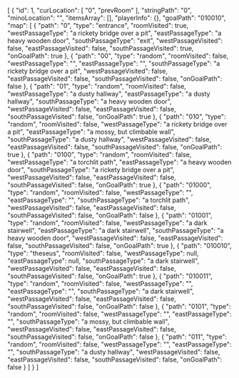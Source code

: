[
{
"id": 1,
"curLocation": [
"0",
"prevRoom"
],
"stringPath": "0",
"minoLocation": "",
"itemsArray": [],
"playerInfo": {},
"goalPath": "010010",
"map": [
{
"path": "0",
"type": "entrance",
"roomVisited": true,
"westPassageType": "a rickety bridge over a pit",
"eastPassageType": "a heavy wooden door",
"southPassageType": "exit",
"westPassageVisited": false,
"eastPassageVisited": false,
"southPassageVisited": true,
"onGoalPath": true
},
{
"path": "00",
"type": "random",
"roomVisited": false,
"westPassageType": "",
"eastPassageType": "",
"southPassageType": "a rickety bridge over a pit",
"westPassageVisited": false,
"eastPassageVisited": false,
"southPassageVisited": false,
"onGoalPath": false
},
{
"path": "01",
"type": "random",
"roomVisited": false,
"westPassageType": "a dusty hallway",
"eastPassageType": "a dusty hallway",
"southPassageType": "a heavy wooden door",
"westPassageVisited": false,
"eastPassageVisited": false,
"southPassageVisited": false,
"onGoalPath": true
},
{
"path": "010",
"type": "random",
"roomVisited": false,
"westPassageType": "a rickety bridge over a pit",
"eastPassageType": "a mossy, but climbable wall",
"southPassageType": "a dusty hallway",
"westPassageVisited": false,
"eastPassageVisited": false,
"southPassageVisited": false,
"onGoalPath": true
},
{
"path": "0100",
"type": "random",
"roomVisited": false,
"westPassageType": "a torchlit path",
"eastPassageType": "a heavy wooden door",
"southPassageType": "a rickety bridge over a pit",
"westPassageVisited": false,
"eastPassageVisited": false,
"southPassageVisited": false,
"onGoalPath": true
},
{
"path": "01000",
"type": "random",
"roomVisited": false,
"westPassageType": "",
"eastPassageType": "",
"southPassageType": "a torchlit path",
"westPassageVisited": false,
"eastPassageVisited": false,
"southPassageVisited": false,
"onGoalPath": false
},
{
"path": "01001",
"type": "random",
"roomVisited": false,
"westPassageType": "a dark stairwell",
"eastPassageType": "a dark stairwell",
"southPassageType": "a heavy wooden door",
"westPassageVisited": false,
"eastPassageVisited": false,
"southPassageVisited": false,
"onGoalPath": true
},
{
"path": "010010",
"type": "theseus",
"roomVisited": false,
"westPassageType": null,
"eastPassageType": null,
"southPassageType": "a dark stairwell",
"westPassageVisited": false,
"eastPassageVisited": false,
"southPassageVisited": false,
"onGoalPath": true
},
{
"path": "010011",
"type": "random",
"roomVisited": false,
"westPassageType": "",
"eastPassageType": "",
"southPassageType": "a dark stairwell",
"westPassageVisited": false,
"eastPassageVisited": false,
"southPassageVisited": false,
"onGoalPath": false
},
{
"path": "0101",
"type": "random",
"roomVisited": false,
"westPassageType": "",
"eastPassageType": "",
"southPassageType": "a mossy, but climbable wall",
"westPassageVisited": false,
"eastPassageVisited": false,
"southPassageVisited": false,
"onGoalPath": false
},
{
"path": "011",
"type": "random",
"roomVisited": false,
"westPassageType": "",
"eastPassageType": "",
"southPassageType": "a dusty hallway",
"westPassageVisited": false,
"eastPassageVisited": false,
"southPassageVisited": false,
"onGoalPath": false
}
]
}
]
